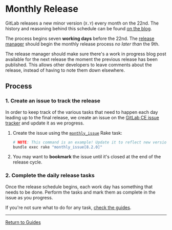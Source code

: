 # Monthly Release

GitLab releases a new minor version (`X.Y`) every month on the 22nd. The history
and reasoning behind this schedule can be found [on the blog].

The process begins seven **working days** before the 22nd. The [release manager]
should begin the monthly release process *no later than* the 9th.

The release manager should make sure there's a work in progress blog post
available for the next release the moment the previous release has been
published. This allows other developers to leave comments about the release,
instead of having to note them down elsewhere.

[on the blog]: https://about.gitlab.com/2015/12/07/why-we-shift-objectives-and-not-release-dates-at-gitlab/
[release manager]: release-manager.md

## Process

### 1. Create an issue to track the release

In order to keep track of the various tasks that need to happen each day leading
up to the final release, we create an issue on the [GitLab CE issue tracker] and
update it as we progress.

1. Create the issue using the
   [`monthly_issue`](rake-tasks.md#monthly_issueversion) Rake task:

    ```sh
    # NOTE: This command is an example! Update it to reflect new version numbers.
    bundle exec rake "monthly_issue[8.2.0]"
    ```

1. You may want to **bookmark** the issue until it's closed at the end of the
   release cycle.

[GitLab CE issue tracker]: https://gitlab.com/gitlab-org/gitlab-ce/issues

### 2. Complete the daily release tasks

Once the release schedule begins, each work day has something that needs to be
done. Perform the tasks and mark them as complete in the issue as you progress.

If you're not sure what to do for any task, [check the guides](../README.md#guides).

---

[Return to Guides](../README.md#guides)
